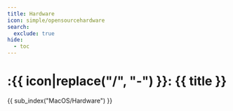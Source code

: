 ```yaml
---
title: Hardware
icon: simple/opensourcehardware
search:
  exclude: true
hide:
  - toc
---
```


# :{{ icon|replace("/", "-") }}: {{ title }}

{{ sub_index("MacOS/Hardware") }}
